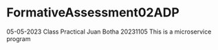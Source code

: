 # FormativeAssessment02ADP
05-05-2023 Class Practical
Juan Botha 20231105
This is a microservice program
